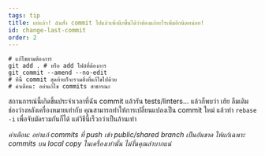 ```yaml
---
tags: tip
title: แย่แล้ว! ฉันสั่ง commit ไปแล้วเพิ่งนึกขึ้นได้ว่าต้องแก้อะไรเพิ่มอีกนิดหน่อย!
id: change-last-commit
order: 2
---
```


```git
# แก้ไขตามต้องการ
git add . # หรือ add ไฟล์ที่ต้องการ
git commit --amend --no-edit
# ทีนี้ commit สุดท้ายก็จะรวมสิ่งที่แก้ไขไปด้วย
# คำเตือน: อย่าแก้ไข commits สาธารณะ
```

สถานการณ์นี้เกิดขึ้นประจำเวลาที่ฉัน commit แล้วรัน tests/linters... แล้วก็พบว่า เฮ้ย ลืมเติมช่องว่างหลังเครื่องหมายเท่ากับ คุณสามารถทำให้การเปลี่ยนแปลงเป็น commit ใหม่ แล้วทำ  `rebase -i` เพื่อจับมัดรวมกันก็ได้ แต่วิธีนี้เร็วกว่าเป็นล้านเท่า 

*คำเตือน: อย่าแก้ commits ที่ push เข้า public/shared branch เป็นอันขาด ให้แก้เฉพาะ commits บน local copy ในเครื่องเท่านั้น ไม่งั้นคุณลำบากแน่*
